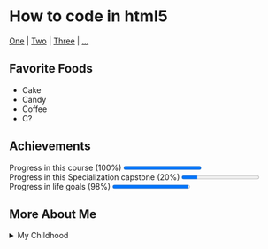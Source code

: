 <!-- KRitter90.github.io -->
<!-- DOCTYPE html -->
<html lang="en">
  <head>
    <meta charset="UTF-8">
    <title> This is the html5 course </title>
  </head>
  <body>
    <h1> How to code in html5 </h1>
    <nav>
      <a href="/html/">One</a> |
      <a href="/css/">Two</a> |
      <a href="/js/">Three</a> |
      <a href="/python/">...</a>
    </nav>
    <h2> Favorite Foods </h2>
      <ul>
        <li> Cake </li>
        <li> Candy </li>
        <li> Coffee </li>
        <li> C? </li>
      </ul>
      <h2> Achievements </h2>
        <label for="progress1">Progress in this course (100%)</label>
        <progress id="progress1" value="1" max="1"></progress> <br>
        <label for="progress2">Progress in this Specialization capstone (20%)</label>
        <progress id="progress2" value="1" max="5"></progress> <br>
        <label for="progress3">Progress in life goals (98%)</label>
        <progress id="progress3" value="98" max="100"></progress>
     <h2> More About Me </h2>
       <details>
        <summary>My Childhood</summary>
        <p>...had nothing to do witth coding</p>
      </details><br>
 </body>   
</html>
